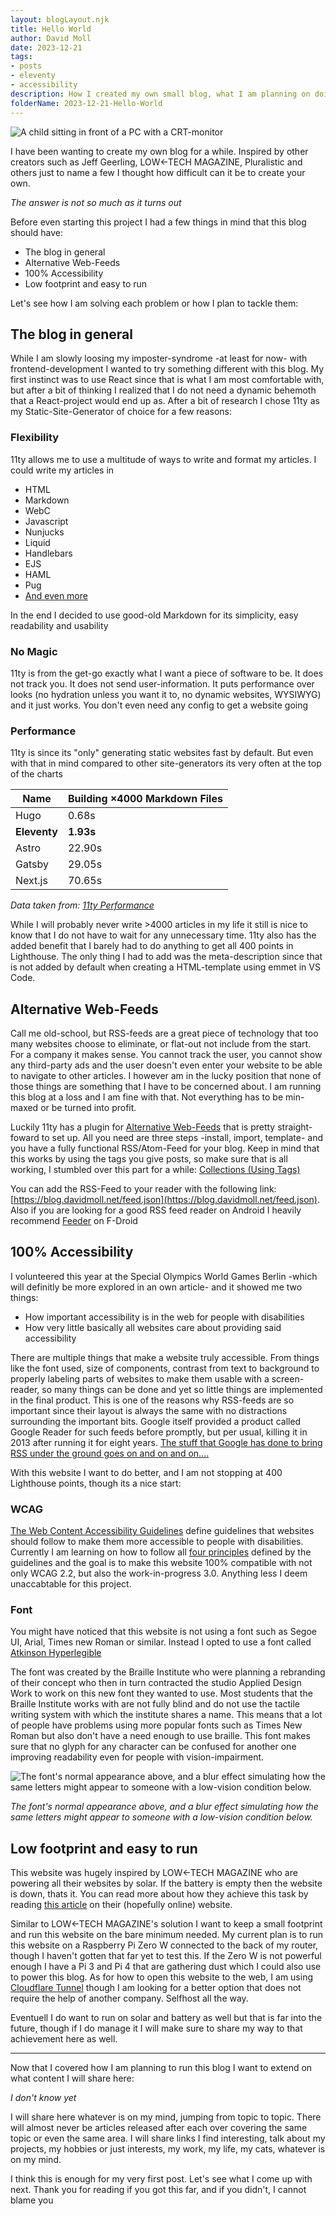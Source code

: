 ```yaml
---
layout: blogLayout.njk
title: Hello World
author: David Moll
date: 2023-12-21
tags: 
- posts
- eleventy
- accessibility
description: How I created my own small blog, what I am planning on doing with it and how you can create your own
folderName: 2023-12-21-Hello-World
---
```


![A child sitting in front of a PC with a CRT-monitor](../../assets/images/2023-12-21-Hello-World/cover.png)

I have been wanting to create my own blog for a while. Inspired by other creators such as Jeff Geerling, LOW←TECH MAGAZINE, Pluralistic and others just to name a few I thought how difficult can it be to create your own. 

*The answer is not so much as it turns out*

Before even starting this project I had a few things in mind that this blog should have:

- The blog in general
- Alternative Web-Feeds
- 100% Accessibility
- Low footprint and easy to run

Let's see how I am solving each problem or how I plan to tackle them:

## The blog in general

While I am slowly loosing my imposter-syndrome -at least for now- with frontend-development I wanted to try something different with this blog. My first instinct was to use React since that is what I am most comfortable with, but after a bit of thinking I realized that I do not need a dynamic behemoth that a React-project would end up as. After a bit of research I chose 11ty as my Static-Site-Generator of choice for a few reasons:

### Flexibility
11ty allows me to use a multitude of ways to write and format my articles. I could write my articles in

- HTML
- Markdown
- WebC
- Javascript
- Nunjucks
- Liquid
- Handlebars
- EJS
- HAML
- Pug
- [And even more](https://www.11ty.dev/docs/languages/custom/)


In the end I decided to use good-old Markdown for its simplicity, easy readability and usability

### No Magic

11ty is from the get-go exactly what I want a piece of software to be. It does not track you. It does not send user-information. It puts performance over looks (no hydration unless you want it to, no dynamic websites, WYSIWYG) and it just works. You don't even need any config to get a website going

### Performance

11ty is since its "only" generating static websites fast by default. But even with that in mind compared to other site-generators its very often at the top of the charts

| Name    | Building ×4000 Markdown Files |
|---------|-------------------------------|
| Hugo    | 0.68s                         |
| **Eleventy**   | **1.93s**                  |
| Astro   | 22.90s                        |
| Gatsby  | 29.05s                        |
| Next.js | 70.65s                       |
*Data taken from: [11ty Performance](https://www.11ty.dev/docs/performance/)*

While I will probably never write >4000 articles in my life it still is nice to know that I do not have to wait for any unnecessary time. 11ty also has the added benefit that I barely had to do anything to get all 400 points in Lighthouse. The only thing I had to add was the meta-description since that is not added by default when creating a HTML-template using emmet in VS Code.

## Alternative Web-Feeds
Call me old-school, but RSS-feeds are a great piece of technology that too many websites choose to eliminate, or flat-out not include from the start. For a company it makes sense. You cannot track the user, you cannot show any third-party ads and the user doesn't even enter your website to be able to navigate to other articles. I however am in the lucky position that none of those things are something that I have to be concerned about. I am running this blog at a loss and I am fine with that. Not everything has to be min-maxed or be turned into profit.

Luckily 11ty has a plugin for [Alternative Web-Feeds](https://www.11ty.dev/docs/plugins/rss/) that is pretty straight-foward to set up. All you need are three steps -install, import, template- and you have a fully functional RSS/Atom-Feed for your blog. Keep in mind that this works by using the tags you give posts, so make sure that is all working, I stumbled over this part for a while: [Collections (Using Tags)](https://www.11ty.dev/docs/collections)

You can add the RSS-Feed to your reader with the following link: [https://blog.davidmoll.net/feed.json](https://blog.davidmoll.net/feed.json). Also if you are looking for a good RSS feed reader on Android I heavily recommend [Feeder](https://f-droid.org/en/packages/com.nononsenseapps.feeder/) on F-Droid

## 100% Accessibility

I volunteered this year at the Special Olympics World Games Berlin -which will definitly be more explored in an own article- and it showed me two things:

- How important accessibility is in the web for people with disabilities
- How very little basically all websites care about providing said accessibility


There are multiple things that make a website truly accessible. From things like the font used, size of components, contrast from text to background to properly labeling parts of websites to make them usable with a screen-reader, so many things can be done and yet so little things are implemented in the final product. This is one of the reasons why RSS-feeds are so important since their layout is always the same with no distractions surrounding the important bits. Google itself provided a product called Google Reader for such feeds before promptly, but per usual, killing it in 2013 after running it for eight years. [The stuff that Google has done to bring RSS under the ground goes on and on and on....](https://openrss.org/blog/how-google-helped-destroy-adoption-of-rss-feeds)

With this website I want to do better, and I am not stopping at 400 Lighthouse points, though its a nice start:

### WCAG

[The Web Content Accessibility Guidelines](https://www.w3.org/WAI/standards-guidelines/wcag) define guidelines that websites should follow to make them more accessible to people with disabilities. Currently I am learning on how to follow all [four principles](https://www.w3.org/WAI/WCAG21/Understanding/intro#understanding-the-four-principles-of-accessibility) defined by the guidelines and the goal is to make this website 100% compatible with not only WCAG 2.2, but also the work-in-progress 3.0. Anything less I deem unaccabtable for this project.

### Font

You might have noticed that this website is not using a font such as Segoe UI, Arial, Times new Roman or similar. Instead I opted to use a font called [Atkinson Hyperlegible](https://brailleinstitute.org/freefont)

The font was created by the Braille Institute who were planning a rebranding of their concept who then in turn contracted the studio Applied Design Work to work on this new font they wanted to use. Most students that the Braille Institute works with are not fully blind and do not use the tactile writing system with which the institute shares a name. This means that a lot of people have problems using more popular fonts such as Times New Roman but also don't have a need enough to use braille. This font makes sure that no glyph for any character can be confused for another one improving readability even for people with vision-impairment.

![The font's normal appearance above, and a blur effect simulating how the same letters might appear to someone with a low-vision condition below.](../../assets/images/2023-12-21-Hello-World/Atkinson_Hyperlegible_blur.png)

*The font's normal appearance above, and a blur effect simulating how the same letters might appear to someone with a low-vision condition below.*

## Low footprint and easy to run

This website was hugely inspired by LOW←TECH MAGAZINE who are powering all their websites by solar. If the battery is empty then the website is down, thats it. You can read more about how they achieve this task by reading [this article](https://solar.lowtechmagazine.com/2020/01/how-sustainable-is-a-solar-powered-website) on their (hopefully online) website.

Similar to LOW←TECH MAGAZINE's solution I want to keep a small footprint and run this website on the bare minimum needed. My current plan is to run this website on a Raspberry Pi Zero W connected to the back of my router, though I haven't gotten that far yet to test this. If the Zero W is not powerful enough I have a Pi 3 and Pi 4 that are gathering dust which I could also use to power this blog. As for how to open this website to the web, I am using [Cloudflare Tunnel](https://www.cloudflare.com/products/tunnel) though I am looking for a better option that does not require the help of another company. Selfhost all the way.

Eventuell I do want to run on solar and battery as well but that is far into the future, though if I do manage it I will make sure to share my way to that achievement here as well.

---

Now that I covered how I am planning to run this blog I want to extend on what content I will share here:

*I don't know yet*

I will share here whatever is on my mind, jumping from topic to topic. There will almost never be articles released after each over covering the same topic or even the same area. I will share links I find interesting, talk about my projects, my hobbies or just interests, my work, my life, my cats, whatever is on my mind.

I think this is enough for my very first post. Let's see what I come up with next. Thank you for reading if you got this far, and if you didn't, I cannot blame you
